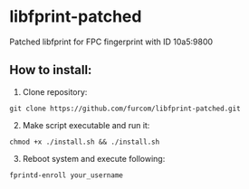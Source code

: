# libfprint-patched
Patched libfprint for FPC fingerprint with ID 10a5:9800

## How to install:
1. Clone repository:
```
git clone https://github.com/furcom/libfprint-patched.git
```
2. Make script executable and run it:
```
chmod +x ./install.sh && ./install.sh
```
3. Reboot system and execute following:
```
fprintd-enroll your_username
```
